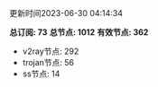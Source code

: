更新时间2023-06-30 04:14:34

**总订阅: 73**
**总节点: 1012**
**有效节点: 362**
- v2ray节点: 292
- trojan节点: 56
- ss节点: 14
